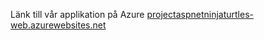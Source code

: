 Länk till vår applikation på Azure [projectaspnetninjaturtles-web.azurewebsites.net](https://projectaspnetninjaturtles-web.azurewebsites.net/)
